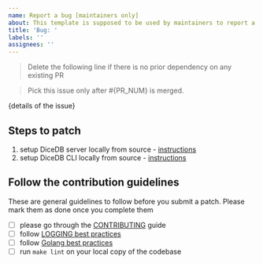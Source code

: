 ```yaml
---
name: Report a bug [maintainers only]
about: This template is supposed to be used by maintainers to report a bug
title: 'Bug: '
labels: ''
assignees: ''
---
```


> Delete the following line if there is no prior dependency on any existing PR

> Pick this issue only after #{PR_NUM} is merged.

{details of the issue}

## Steps to patch

1. setup DiceDB server locally from source - [instructions](https://github.com/dicedb/dice)
2. setup DiceDB CLI locally from source - [instructions](https://github.com/dicedb/dice)

## Follow the contribution guidelines

These are general guidelines to follow before you submit a patch. Please mark them as done
once you complete them

- [ ] please go through the [CONTRIBUTING](https://github.com/DiceDB/dice/tree/master/CONTRIBUTING) guide
- [ ] follow [LOGGING best practices](https://github.com/DiceDB/dice/blob/master/CONTRIBUTING/logging.md)
- [ ] follow [Golang best practices](https://github.com/DiceDB/dice/blob/master/CONTRIBUTING/go.md)
- [ ] run `make lint` on your local copy of the codebase
